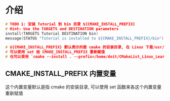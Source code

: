 # 介绍

```c
# TODO 1: 安装 Tutorial 到 bin 目录 ${CMAKE_INSTALL_PREFIX}
# Hint: Use the TARGETS and DESTINATION parameters
install(TARGETS Tutorial DESTINATION bin)
message(STATUS "Tutorial is installed to ${CMAKE_INSTALL_PREFIX}/bin")

# ${CMAKE_INSTALL_PREFIX} 默认表示的是 cmake 的安装目录, 在 Linux 下是/usr/local/bin
# 可以使用 set 给 CMAKE_INSTALL_PREFIX 重新赋值
# 也可以使用 `cmake --install . --prefix=/home/doit/CMakeList_Linux_Learning/Tutorial/Step_10_安装目标文件到指定目录/install`
```

## CMAKE_INSTALL_PREFIX 内置变量

这个内置变量默认是指 cmake 的安装目录, 可以使用 set 函数来各这个内置变量重新赋值
